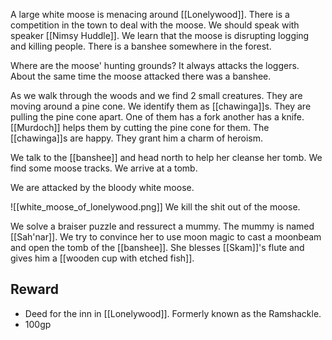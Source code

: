 A large white moose is menacing around [[Lonelywood]]. There is a competition in the town to deal with the moose. We should speak with speaker [[Nimsy Huddle]]. We learn that the moose is disrupting logging and killing people. There is a banshee somewhere in the forest.

Where are the moose' hunting grounds? It always attacks the loggers. About the same time the moose attacked there was a banshee.

As we walk through the woods and we find 2 small creatures. They are moving around a pine cone. We identify them as [[chawinga]]s. They are pulling the pine cone apart. One of them has a fork another has a knife. [[Murdoch]] helps them by cutting the pine cone for them. The [[chawinga]]s are happy. They grant him a charm of heroism.

We talk to the [[banshee]] and head north to help her cleanse her tomb. We find some moose tracks. We arrive at a tomb.

We are attacked by the bloody white moose.

![[white_moose_of_lonelywood.png]]
We kill the shit out of the moose.

We solve a braiser puzzle and ressurect a mummy. The mummy is named [[Sah'nar]]. We try to convince her to use moon magic to cast a moonbeam and open the tomb of the [[banshee]]. She blesses [[Skam]]'s flute and gives him a [[wooden cup with etched fish]].
## Reward
- Deed for the inn in [[Lonelywood]]. Formerly known as the Ramshackle.
- 100gp